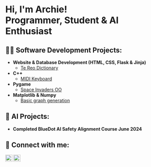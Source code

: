 <h1>Hi, I'm Archie! <br/>Programmer, Student & AI Enthusiast

<h2>👨‍💻 Software Development Projects:</h2>

- <b>Website & Database Development (HTML, CSS, Flask & Jinja)</b>
  - [Te Reo Dictionary](https://github.com/joshmadakor1/Algorithms-Practice)
- <b>C++</b>
  - [MIDI Keyboard](https://github.com/joshmadakor1/4chan-Image-Analysis-Middleware-C964) 
- <b>Pygame</b>
  - [Space Invaders OO](https://github.com/joshmadakor1/Sentinel-Lab)
- <b>Matplotlib & Numpy</b>
  - [Basic graph generation](https://github.com/joshmadakor1/EncrypterPOC)

<h2>🤖 AI Projects:</h2>

- <b>Completed BlueDot AI Safety Alignment Course June 2024</b>

<h2> 🤳 Connect with me:</h2>

[<img align="left" alt="ArcherSimpson | LinkedIn" width="22px" src="https://cdn.jsdelivr.net/npm/simple-icons@v3/icons/linkedin.svg" />][linkedin]
[<img align="left" alt="ArcherSimpson | Instagram" width="22px" src="https://cdn.jsdelivr.net/npm/simple-icons@v3/icons/instagram.svg" />][instagram]


[instagram]: https://www.instagram.com/archerenno
[linkedin]: www.linkedin.com/in/archer-simpson-727740278

